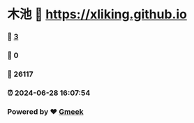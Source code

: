 # 木池 :link: https://xliking.github.io 
### :page_facing_up: [3](https://xliking.github.io/tag.html) 
### :speech_balloon: 0 
### :hibiscus: 26117 
### :alarm_clock: 2024-06-28 16:07:54 
### Powered by :heart: [Gmeek](https://github.com/Meekdai/Gmeek)
